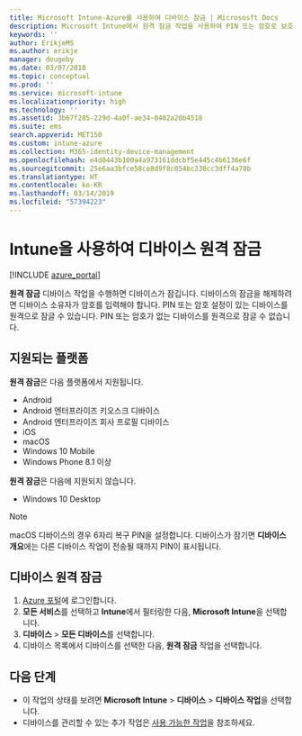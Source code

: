 ```yaml
---
title: Microsoft Intune-Azure를 사용하여 디바이스 잠금 | Micrososft Docs
description: Microsoft Intune에서 원격 잠금 작업을 사용하여 PIN 또는 암호로 보호되는 디바이스를 잠급니다.
keywords: ''
author: ErikjeMS
ms.author: erikje
manager: dougeby
ms.date: 03/07/2018
ms.topic: conceptual
ms.prod: ''
ms.service: microsoft-intune
ms.localizationpriority: high
ms.technology: ''
ms.assetid: 3b67f285-229d-4a0f-ae34-0402a20b4518
ms.suite: ems
search.appverid: MET150
ms.custom: intune-azure
ms.collection: M365-identity-device-management
ms.openlocfilehash: e4d0443b100a4a973161ddcbf5e445c4b6136e6f
ms.sourcegitcommit: 25e6aa3bfce58ce8d9f8c054bc338cc3dff4a78b
ms.translationtype: HT
ms.contentlocale: ko-KR
ms.lasthandoff: 03/14/2019
ms.locfileid: "57394223"
---
```

# <a name="remotely-lock-devices-with-intune"></a>Intune을 사용하여 디바이스 원격 잠금

[!INCLUDE [azure_portal](./includes/azure_portal.md)]

**원격 잠금** 디바이스 작업을 수행하면 디바이스가 잠깁니다. 디바이스의 잠금을 해제하려면 디바이스 소유자가 암호를 입력해야 합니다. PIN 또는 암호 설정이 있는 디바이스를 원격으로 잠글 수 있습니다. PIN 또는 암호가 없는 디바이스를 원격으로 잠글 수 없습니다.

## <a name="supported-platforms"></a>지원되는 플랫폼

**원격 잠금**은 다음 플랫폼에서 지원됩니다.

- Android
- Android 엔터프라이즈 키오스크 디바이스
- Android 엔터프라이즈 회사 프로필 디바이스
- iOS
- macOS
- Windows 10 Mobile
- Windows Phone 8.1 이상

**원격 잠금**은 다음에 지원되지 않습니다.
- Windows 10 Desktop

> [!NOTE]
> macOS 디바이스의 경우 6자리 복구 PIN을 설정합니다. 디바이스가 잠기면 **디바이스 개요**에는 다른 디바이스 작업이 전송될 때까지 PIN이 표시됩니다.

## <a name="remote-lock-a-device"></a>디바이스 원격 잠금

1. [Azure 포털](https://portal.azure.com)에 로그인합니다.
2. **모든 서비스**를 선택하고 **Intune**에서 필터링한 다음, **Microsoft Intune**을 선택합니다.
3. **디바이스** > **모든 디바이스**를 선택합니다.
4. 디바이스 목록에서 디바이스를 선택한 다음, **원격 잠금** 작업을 선택합니다.

## <a name="next-steps"></a>다음 단계

- 이 작업의 상태를 보려면 **Microsoft Intune** > **디바이스** > **디바이스 작업**을 선택합니다. 
- 디바이스를 관리할 수 있는 추가 작업은 [사용 가능한 작업](device-management.md)을 참조하세요.
